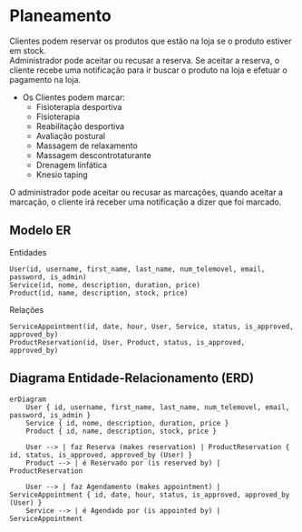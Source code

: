 # Planeamento

Clientes podem reservar os produtos que estão na loja se o produto estiver em stock.  
Administrador pode aceitar ou recusar a reserva. Se aceitar a reserva, o cliente recebe uma notificação para ir buscar o produto na loja e efetuar o pagamento na loja.  
- Os Clientes podem marcar:  
    * Fisioterapia desportiva  
    * Fisioterapia  
    * Reabilitação desportiva   
    * Avaliação postural  
    * Massagem de relaxamento  
    * Massagem descontrotaturante  
    * Drenagem linfática  
    * Knesio taping
       
O administrador pode aceitar ou recusar as marcações, quando aceitar a marcação, o cliente irá receber uma notificação a dizer que foi marcado. 


## Modelo ER

Entidades
```
User(id, username, first_name, last_name, num_telemovel, email, password, is_admin)
Service(id, nome, description, duration, price)
Product(id, name, description, stock, price)
```

Relações
```
ServiceAppointment(id, date, hour, User, Service, status, is_approved, approved_by)
ProductReservation(id, User, Product, status, is_approved, approved_by)
```

## Diagrama Entidade-Relacionamento (ERD)
```
erDiagram
    User { id, username, first_name, last_name, num_telemovel, email, password, is_admin }
    Service { id, nome, description, duration, price }
    Product { id, name, description, stock, price }

    User --> | faz Reserva (makes reservation) | ProductReservation { id, status, is_approved, approved_by (User) }
    Product --> | é Reservado por (is reserved by) | ProductReservation

    User --> | faz Agendamento (makes appointment) | ServiceAppointment { id, date, hour, status, is_approved, approved_by (User) }
    Service --> | é Agendado por (is appointed by) | ServiceAppointment
```